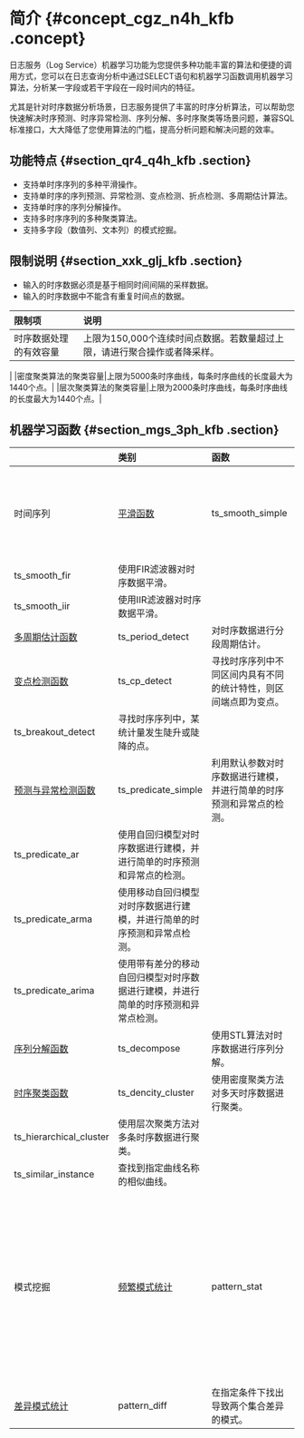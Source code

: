 # 简介 {#concept_cgz_n4h_kfb .concept}

日志服务（Log Service）机器学习功能为您提供多种功能丰富的算法和便捷的调用方式，您可以在日志查询分析中通过SELECT语句和机器学习函数调用机器学习算法，分析某一字段或若干字段在一段时间内的特征。

尤其是针对时序数据分析场景，日志服务提供了丰富的时序分析算法，可以帮助您快速解决时序预测、时序异常检测、序列分解、多时序聚类等场景问题，兼容SQL标准接口，大大降低了您使用算法的门槛，提高分析问题和解决问题的效率。

## 功能特点 {#section_qr4_q4h_kfb .section}

-   支持单时序序列的多种平滑操作。
-   支持单时序的序列预测、异常检测、变点检测、折点检测、多周期估计算法。
-   支持单时序的序列分解操作。
-   支持多时序序列的多种聚类算法。
-   支持多字段（数值列、文本列）的模式挖掘。

## 限制说明 {#section_xxk_glj_kfb .section}

-   输入的时序数据必须是基于相同时间间隔的采样数据。
-   输入的时序数据中不能含有重复时间点的数据。

|限制项|说明|
|:--|:-|
|时序数据处理的有效容量|上限为150,000个连续时间点数据。若数量超过上限，请进行聚合操作或者降采样。

|
|密度聚类算法的聚类容量|上限为5000条时序曲线，每条时序曲线的长度最大为1440个点。|
|层次聚类算法的聚类容量|上限为2000条时序曲线，每条时序曲线的长度最大为1440个点。|

## 机器学习函数 {#section_mgs_3ph_kfb .section}

| |类别|函数|说明|
|:-|:-|:-|:-|
|时间序列|[平滑函数](cn.zh-CN/用户指南/实时分析/机器学习语法与函数/平滑函数.md)|ts\_smooth\_simple|使用Holt Winters算法对时序数据平滑。|
|ts\_smooth\_fir|使用FIR滤波器对时序数据平滑。|
|ts\_smooth\_iir|使用IIR滤波器对时序数据平滑。|
|[多周期估计函数](cn.zh-CN/用户指南/实时分析/机器学习语法与函数/多周期估计函数.md)|ts\_period\_detect|对时序数据进行分段周期估计。|
|[变点检测函数](cn.zh-CN/用户指南/实时分析/机器学习语法与函数/变点检测函数.md)|ts\_cp\_detect|寻找时序序列中不同区间内具有不同的统计特性，则区间端点即为变点。|
|ts\_breakout\_detect|寻找时序序列中，某统计量发生陡升或陡降的点。|
|[预测与异常检测函数](cn.zh-CN/用户指南/实时分析/机器学习语法与函数/预测与异常检测函数.md)|ts\_predicate\_simple|利用默认参数对时序数据进行建模，并进行简单的时序预测和异常点的检测。|
|ts\_predicate\_ar|使用自回归模型对时序数据进行建模，并进行简单的时序预测和异常点的检测。|
|ts\_predicate\_arma|使用移动自回归模型对时序数据进行建模，并进行简单的时序预测和异常点检测。|
|ts\_predicate\_arima|使用带有差分的移动自回归模型对时序数据进行建模，并进行简单的时序预测和异常点检测。|
|[序列分解函数](cn.zh-CN/用户指南/实时分析/机器学习语法与函数/序列分解函数.md)|ts\_decompose|使用STL算法对时序数据进行序列分解。|
|[时序聚类函数](cn.zh-CN/用户指南/实时分析/机器学习语法与函数/时序聚类函数.md)|ts\_dencity\_cluster|使用密度聚类方法对多天时序数据进行聚类。|
|ts\_hierarchical\_cluster|使用层次聚类方法对多条时序数据进行聚类。|
|ts\_similar\_instance|查找到指定曲线名称的相似曲线。|
|模式挖掘|[频繁模式统计](cn.zh-CN/用户指南/实时分析/机器学习语法与函数/频繁模式统计函数.md)|pattern\_stat|统计模式中的频繁模式，在给定的多属性字段样本中，挖掘出具有一定代表性的属性组合。|
|[差异模式统计](cn.zh-CN/用户指南/实时分析/机器学习语法与函数/差异模式统计函数.md)|pattern\_diff|在指定条件下找出导致两个集合差异的模式。|

